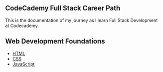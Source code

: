 ## CodeCademy Full Stack Career Path


This is the documentation of my journey as I learn Full Stack Development at Codecademy.

## Web Development Foundations
- [HTML](/Full%20Stack/HTML/)
- [CSS](/Full%20Stack/CSS/) 
- [JavaScript](/Full%20Stack/JavaScript/)


